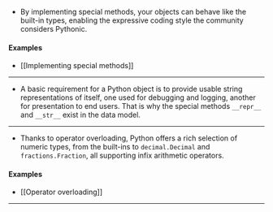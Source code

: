 - By implementing special methods, your objects can behave like the built-in types, enabling the expressive coding style the community considers Pythonic.

#### Examples
- [[Implementing special methods]]

--------------------

- A basic requirement for a Python object is to provide usable string representations of itself, one used for debugging and logging, another for presentation to end users. That is why the special methods `__repr__` and `__str__` exist in the data model.

--------------------

- Thanks to operator overloading, Python offers a rich selection of numeric types, from the built-ins to `decimal.Decimal` and `fractions.Fraction`, all supporting infix arithmetic operators.  

#### Examples
- [[Operator overloading]]

--------------------